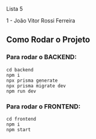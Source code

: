Lista 5

1 - João Vitor Rossi Ferreira

## Como Rodar o Projeto

### Para rodar o BACKEND:
```
cd backend
npm i
npx prisma generate
npx prisma migrate dev
npm run dev
```

### Para rodar o FRONTEND:
```
cd frontend
npm i
npm start
```